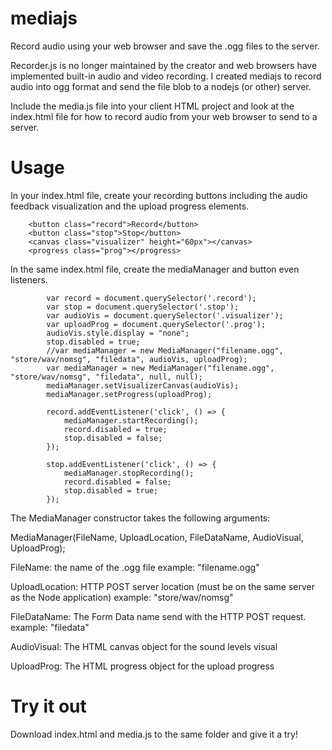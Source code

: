 # mediajs
Record audio using your web browser and save the .ogg files to the server.

Recorder.js is no longer maintained by the creator and web browsers have implemented built-in audio and video recording. I created mediajs to record audio into ogg format and send the file blob to a nodejs (or other) server.

Include the media.js file into your client HTML project and look at the index.html file for how to record audio from your web browser to send to a server.

# Usage
In your index.html file, create your recording buttons including the audio feedback visualization and the upload progress elements.

```
	<button class="record">Record</button>
	<button class="stop">Stop</button>
	<canvas class="visualizer" height="60px"></canvas>
	<progress class="prog"></progress>
```

In the same index.html file, create the mediaManager and button even listeners.

```
		var record = document.querySelector('.record');
		var stop = document.querySelector('.stop');
		var audioVis = document.querySelector('.visualizer');
		var uploadProg = document.querySelector('.prog');
		audioVis.style.display = "none";
		stop.disabled = true;
		//var mediaManager = new MediaManager("filename.ogg", "store/wav/nomsg", "filedata", audioVis, uploadProg);
		var mediaManager = new MediaManager("filename.ogg", "store/wav/nomsg", "filedata", null, null);
		mediaManager.setVisualizerCanvas(audioVis);
		mediaManager.setProgress(uploadProg);
		
		record.addEventListener('click', () => {
			mediaManager.startRecording();
			record.disabled = true;
			stop.disabled = false;
		});
		
		stop.addEventListener('click', () => {
			mediaManager.stopRecording();
			record.disabled = false;
			stop.disabled = true;
		});
```

The MediaManager constructor takes the following arguments:

MediaManager(FileName, UploadLocation, FileDataName, AudioVisual, UploadProg);

FileName: the name of the .ogg file
example: "filename.ogg"

UploadLocation: HTTP POST server location (must be on the same server as the Node application)
example: "store/wav/nomsg"

FileDataName: The Form Data name send with the HTTP POST request.
example: "filedata"

AudioVisual: The HTML canvas object for the sound levels visual

UploadProg: The HTML progress object for the upload progress

# Try it out
Download index.html and media.js to the same folder and give it a try!
